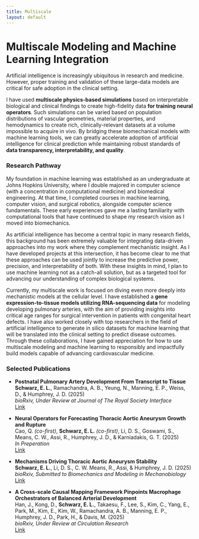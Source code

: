 ```yaml
---
title: Multiscale
layout: default
---
```


# Multiscale Modeling and Machine Learning Integration

Artificial intelligence is increasingly ubiquitous in research and medicine. However, proper training and validation of these large-data models are critical for safe adoption in the clinical setting.  

I have used **multiscale physics-based simulations** based on interpretable biological and clinical findings to create high-fidelity data **for training neural operators**. Such simulations can be varied based on population distributions of vascular geometries, material properties, and hemodynamics to create rich, clinically-relevant datasets at a volume impossible to acquire in vivo. By bridging these biomechanical models with machine learning tools, we can greatly accelerate adoption of artificial intelligence for clinical prediction while maintaining robust standards of **data transparency, interpretability, and quality**.  

### Research Pathway

My foundation in machine learning was established as an undergraduate at Johns Hopkins University, where I double majored in computer science (with a concentration in computational medicine) and biomedical engineering. At that time, I completed courses in machine learning, computer vision, and surgical robotics, alongside computer science fundamentals. These early experiences gave me a lasting familiarity with computational tools that have continued to shape my research vision as I moved into biomechanics.

As artificial intelligence has become a central topic in many research fields, this background has been extremely valuable for integrating data-driven approaches into my work where they complement mechanistic insight. As I have developed projects at this intersection, it has become clear to me that these approaches can be used jointly to increase the predictive power, precision, and interpretability of both. With these insights in mind, I plan to use machine learning not as a catch-all solution, but as a targeted tool for advancing our understanding of complex biological systems.

Currently, my multiscale work is focused on diving even more deeply into mechanistic models at the cellular level. I have established a **gene expression-to-tissue models utilizing RNA-sequencing data** for modeling developing pulmonary arteries, with the aim of providing insights into critical age ranges for surgical intervention in patients with congenital heart defects. I have also worked closely with top researchers in the field of artificial intelligence to generate in silico datasets for machine learning that will be translated into the clinical setting to predict disease outcomes. Through these collaborations, I have gained appreciation for how to use multiscale modeling and machine learning to responsibly and impactfully build models capable of advancing cardiovascular medicine.

### Selected Publications

- **Postnatal Pulmonary Artery Development From Transcript to Tissue**  
  **Schwarz, E. L.**, Ramachandra, A. B., Yeung, N., Manning, E. P., Weiss, D., & Humphrey, J. D. (2025)  
  *bioRxiv, Under Review at Journal of The Royal Society Interface*  
  [Link](https://doi.org/10.1101/2025.06.03.657639)

- **Neural Operators for Forecasting Thoracic Aortic Aneurysm Growth and Rupture**  
  Cao, Q. *(co-first)*, **Schwarz, E. L.** *(co-first)*,  Li, D. S., Goswami, S., Means, C. W., Assi, R., Humphrey, J. D., & Karniadakis, G. T. (2025)  
  *In Preperation*  
  [Link](/multiscale)

- **Mechanisms Driving Thoracic Aortic Aneurysm Stability**  
  **Schwarz, E. L.**, Li, D. S., C. W. Means, R., Assi, & Humphrey, J. D. (2025)  
  *bioRxiv, Submitted to Biomechanics and Modeling in Mechanobiology*  
  [Link](https://doi.org/10.1101/2025.10.20.683467)

- **A Cross-scale Causal Mapping Framework Pinpoints Macrophage Orchestrators of Balanced Arterial Development**  
  Han, J., Kong, D., **Schwarz, E. L.**, Takaesu, F., Lee, S., Kim, C., Yang, E., Park, M., Kim, E., Kim, W., Ramachandra, A. B., Manning, E. P., Humphrey, J. D., Park, H., & Davis, M. (2025)  
  *bioRxiv, Under Review at Circulation Research*  
  [Link](https://www.biorxiv.org/content/10.1101/2025.10.08.681286)
